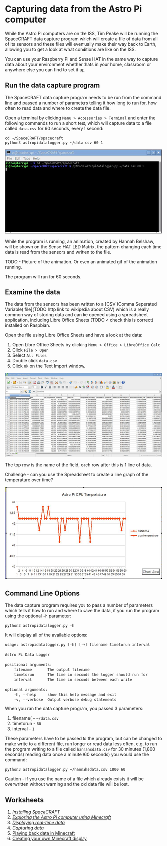 # Capturing data from the Astro Pi computer

While the Astro Pi computers are on the ISS, Tim Peake will be running the SpaceCRAFT data capture program which will create a file of data from all of its sensors and these files will eventually make their way back to Earth, allowing you to get a look at what conditions are like on the ISS.

You can use your Raspberry Pi and Sense HAT in the same way to capture data about your environment whether thats in your home, classroom or anywhere else you can find to set it up.

## Run the data capture program

The SpaceCRAFT data capture program needs to be run from the command line and passed a number of parameters telling it how long to run for, how often to read data and where to create the data file.

Open a terminal by clicking `Menu > Accessories > Terminal` and enter the following commands to run a short test, which will capture data to a file called `data.csv` for 60 seconds, every 1 second:

```
cd ~/SpaceCRAFT/spacecraft
python3 astropidatalogger.py ~/data.csv 60 1
```

![Run data capture](../images/rundatalogger.jpg)

While the program is running, an animation, created by Hannah Belshaw, will be shown on the Sense HAT LED Matrix, the pattern changing each time data is read from the sensors and written to the file.

TODO - Picture of the animation. Or even an animated gif of the animation running.

The program will run for 60 seconds.

## Examine the data

The data from the sensors has been written to a [CSV (Comma Seperated Variable) file](TODO http link to wikipedia about CSV) which is a really common way of storing data and can be opened using a spreadsheet application, including Libre Office Sheets (TODO < check this is correct) installed on Raspbian.

Open the file using Libre Office Sheets and have a look at the data:
1. Open Libre Office Sheets by clicking `Menu > Office > LibreOffice Calc`
2. Click `File > Open`
3. Select `All Files`
4. Double click `data.csv`
5. Click `Ok` on the Text Import window.

![Astro Pi data in LibreOffice Calc](../images/datainspreadsheet.jpg)

The top row is the name of the field, each row after this is 1 line of data.

Challenge - can you use the Spreadsheet to create a line graph of the temperature over time?

![Astro Pi CPU temperature data as a line graph](../images/dataingraph.JPG) 

## Command Line Options

The data capture program requires you to pass a number of parameters which tells it how to run and where to save the data, if you run the program using the optional `-h` parameter: 

```
python3 astropidatalogger.py -h
```

It will display all of the available options:

```
usage: astropidatalogger.py [-h] [-v] filename timetorun interval

Astro Pi Data Logger

positional arguments:
	filename       The output filename
	timetorun      The time in seconds the logger should run for
	interval       The time in seconds between each write

optional arguments:
	-h, --help     show this help message and exit
	-v, --verbose  Output verbose debug statements

```

When you ran the data capture program, you passed 3 parameters:
1. filename( - `~/data.csv`
2. timetorun - `60`
3. interval - `1`

These parameters have to be passed to the program, but can be changed to make write to a different file, run longer or read data less often, e.g. to run the program writing to a file called `hannahsdata.csv` for 30 minutes (1,800 seconds) reading data once a minute (60 seconds) you would use the command:

```
python3 astropidatalogger.py ~/hannahsdata.csv 1800 60
```

Caution - if you use the name of a file which already exists it will be overwritten without warning and the old data file will be lost.

## Worksheets
1. *[Installing SpaceCRAFT](worksheets/installspacecraft.md)*
2. *[Exploring the Astro Pi computer using Minecraft](worksheets/interactiveastropi.md)*
3. *[Displaying real-time data](worksheets/displayingrealtimedata.md)*
4. *[Capturing data](worksheets/capturingdata.md)*
5. [Playing back data in Minecraft](worksheets/playbackdata.md)
6. [Creating your own Minecraft display](worksheets/minecraftdisplay.md)
